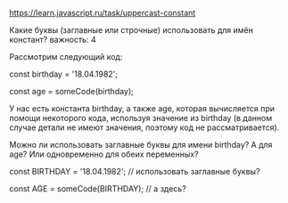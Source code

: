 https://learn.javascript.ru/task/uppercast-constant

Какие буквы (заглавные или строчные) использовать для имён констант? важность: 4

Рассмотрим следующий код:

const birthday = '18.04.1982';

const age = someCode(birthday);

У нас есть константа birthday, а также age, которая вычисляется при помощи некоторого кода, используя значение из birthday (в данном случае детали не имеют значения, поэтому код не рассматривается).

Можно ли использовать заглавные буквы для имени birthday? А для age? Или одновременно для обеих переменных?

const BIRTHDAY = '18.04.1982'; // использовать заглавные буквы?

const AGE = someCode(BIRTHDAY); // а здесь?
